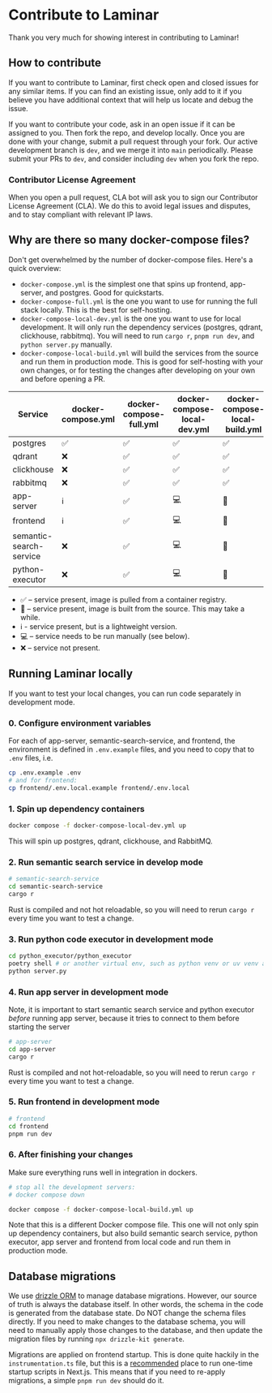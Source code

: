 # Contribute to Laminar

Thank you very much for showing interest in contributing to Laminar!

## How to contribute

If you want to contribute to Laminar, first check open and closed issues
for any similar items. If you can find an existing issue, only add to it if you believe
you have additional context that will help us locate and debug the issue. 

If you want to contribute your code, ask in an open issue if it can be assigned to you.
Then fork the repo, and develop locally. Once you are done with your change, submit a pull
request through your fork. Our active development branch is `dev`, and we merge it into
`main` periodically. Please submit your PRs to `dev`, and consider including `dev`
when you fork the repo.

### Contributor License Agreement

When you open a pull request, CLA bot will ask you to sign our Contributor License Agreement (CLA).
We do this to avoid legal issues and disputes, and to stay compliant with relevant IP laws.

## Why are there so many docker-compose files?

Don't get overwhelmed by the number of docker-compose files. Here's a quick overview:

- `docker-compose.yml` is the simplest one that spins up frontend, app-server, and postgres. Good for quickstarts.
- `docker-compose-full.yml` is the one you want to use for running the full stack locally. This is the best 
for self-hosting.
- `docker-compose-local-dev.yml` is the one you want to use for local development. It will only
  run the dependency services (postgres, qdrant, clickhouse, rabbitmq). You will need to run
  `cargo r`, `pnpm run dev`, and `python server.py` manually.
- `docker-compose-local-build.yml` will build the services from the source and run them in production mode. This is good for self-hosting with your own changes,
or for testing the changes after developing on your own and before opening a PR.

| Service | docker-compose.yml | docker-compose-full.yml | docker-compose-local-dev.yml | docker-compose-local-build.yml |
|---------|-------------------|------------------------|----------------------------|------------------------------|
| postgres | ✅ | ✅ | ✅ | ✅ |
| qdrant | ❌ | ✅ | ✅ | ✅ |
| clickhouse | ❌ | ✅ | ✅ | ✅ |
| rabbitmq | ❌ | ✅ | ✅ | ✅ |
| app-server | ℹ️ | ✅ | 💻 | 🔧 |
| frontend | ℹ️ | ✅ | 💻 | 🔧 |
| semantic-search-service | ❌ | ✅ |  💻 | 🔧 |
| python-executor | ❌ | ✅ | 💻 | 🔧 |

- ✅ – service present, image is pulled from a container registry.
- 🔧 – service present, image is built from the source. This may take a while.
- ℹ️ - service present, but is a lightweight version.
- 💻 – service needs to be run manually (see below).
- ❌ – service not present.


## Running Laminar locally

If you want to test your local changes, you can run code separately in
development mode.

### 0. Configure environment variables

For each of app-server, semantic-search-service, and frontend, the environment is defined
in `.env.example` files, and you need to copy that to `.env` files, i.e.
```sh
cp .env.example .env
# and for frontend:
cp frontend/.env.local.example frontend/.env.local
```

### 1. Spin up dependency containers

```sh
docker compose -f docker-compose-local-dev.yml up
```

This will spin up postgres, qdrant, clickhouse, and RabbitMQ.

### 2. Run semantic search service in develop mode

```sh
# semantic-search-service
cd semantic-search-service
cargo r
```

Rust is compiled and not hot reloadable, so you will need to rerun `cargo r` every time you want
to test a change.

### 3. Run python code executor in development mode

```sh
cd python_executor/python_executor
poetry shell # or another virtual env, such as python venv or uv venv activation
python server.py
```

### 4. Run app server in development mode

Note, it is important to start semantic search service and python executor _before_ running
app server, because it tries to connect to them before starting the server

```sh
# app-server
cd app-server
cargo r
```

Rust is compiled and not hot-reloadable, so you will need to rerun `cargo r` every time you want
to test a change.

### 5. Run frontend in development mode

```sh
# frontend
cd frontend
pnpm run dev
```

### 6. After finishing your changes

Make sure everything runs well in integration in dockers.

```sh
# stop all the development servers:
# docker compose down

docker compose -f docker-compose-local-build.yml up
```

Note that this is a different Docker compose file. This one will not only spin up
dependency containers, but also build semantic search service, python executor,
app server and frontend from local code and run them in production mode.

## Database migrations

We use [drizzle ORM](https://orm.drizzle.team/) to manage database migrations. However,
our source of truth is always the database itself. In other words, the schema in the code 
is generated from the database state. Do NOT change the schema files directly.
If you need to make changes to the database schema, you will need to manually apply
those changes to the database, and then update the migration files by running
`npx drizzle-kit generate`.

Migrations are applied on frontend startup. This is done quite hackily in the `instrumentation.ts` file,
but this is a [recommended](https://github.com/vercel/next.js/discussions/15341#discussioncomment-7091594)
place to run one-time startup scripts in Next.js. This means that if you 
need to re-apply migrations, a simple `pnpm run dev` should do it.

